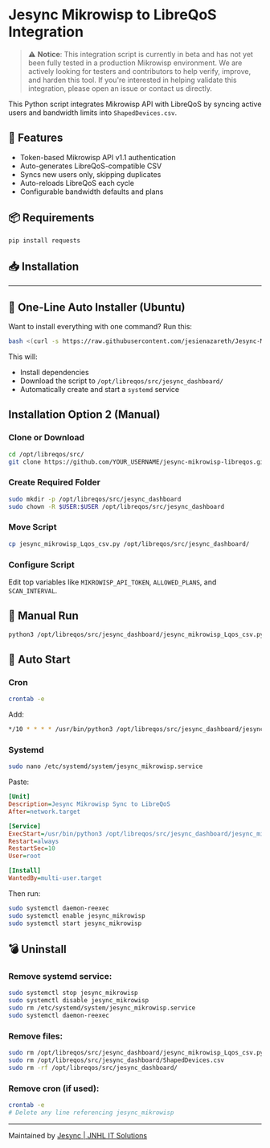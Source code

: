 # Jesync Mikrowisp to LibreQoS Integration
> ⚠️ **Notice**: This integration script is currently in beta and has not yet been fully tested in a production Mikrowisp environment. We are actively looking for testers and contributors to help verify, improve, and harden this tool. If you're interested in helping validate this integration, please open an issue or contact us directly.

This Python script integrates Mikrowisp API with LibreQoS by syncing active users and bandwidth limits into `ShapedDevices.csv`.

## 🚀 Features
- Token-based Mikrowisp API v1.1 authentication
- Auto-generates LibreQoS-compatible CSV
- Syncs new users only, skipping duplicates
- Auto-reloads LibreQoS each cycle
- Configurable bandwidth defaults and plans

## 📦 Requirements
```bash
pip install requests
```

## 📥 Installation

---

## 🧪 One-Line Auto Installer (Ubuntu)

Want to install everything with one command? Run this:

```bash
bash <(curl -s https://raw.githubusercontent.com/jesienazareth/Jesync-Mikrowisp-Lqos-Integration/main/install.sh)
```

This will:
- Install dependencies
- Download the script to `/opt/libreqos/src/jesync_dashboard/`
- Automatically create and start a `systemd` service


## Installation Option 2 (Manual)

### Clone or Download
```bash
cd /opt/libreqos/src/
git clone https://github.com/YOUR_USERNAME/jesync-mikrowisp-libreqos.git
```

### Create Required Folder
```bash
sudo mkdir -p /opt/libreqos/src/jesync_dashboard
sudo chown -R $USER:$USER /opt/libreqos/src/jesync_dashboard
```

### Move Script
```bash
cp jesync_mikrowisp_Lqos_csv.py /opt/libreqos/src/jesync_dashboard/
```

### Configure Script
Edit top variables like `MIKROWISP_API_TOKEN`, `ALLOWED_PLANS`, and `SCAN_INTERVAL`.

## 🧪 Manual Run
```bash
python3 /opt/libreqos/src/jesync_dashboard/jesync_mikrowisp_Lqos_csv.py
```

## 🔁 Auto Start

### Cron
```bash
crontab -e
```
Add:
```bash
*/10 * * * * /usr/bin/python3 /opt/libreqos/src/jesync_dashboard/jesync_mikrowisp_Lqos_csv.py >> /var/log/jesync_mikrowisp.log 2>&1
```

### Systemd
```bash
sudo nano /etc/systemd/system/jesync_mikrowisp.service
```

Paste:
```ini
[Unit]
Description=Jesync Mikrowisp Sync to LibreQoS
After=network.target

[Service]
ExecStart=/usr/bin/python3 /opt/libreqos/src/jesync_dashboard/jesync_mikrowisp_Lqos_csv.py
Restart=always
RestartSec=10
User=root

[Install]
WantedBy=multi-user.target
```

Then run:
```bash
sudo systemctl daemon-reexec
sudo systemctl enable jesync_mikrowisp
sudo systemctl start jesync_mikrowisp
```

## 💣 Uninstall

### Remove systemd service:
```bash
sudo systemctl stop jesync_mikrowisp
sudo systemctl disable jesync_mikrowisp
sudo rm /etc/systemd/system/jesync_mikrowisp.service
sudo systemctl daemon-reexec
```

### Remove files:
```bash
sudo rm /opt/libreqos/src/jesync_dashboard/jesync_mikrowisp_Lqos_csv.py
sudo rm /opt/libreqos/src/jesync_dashboard/ShapedDevices.csv
sudo rm -rf /opt/libreqos/src/jesync_dashboard/
```

### Remove cron (if used):
```bash
crontab -e
# Delete any line referencing jesync_mikrowisp
```

---

Maintained by [Jesync | JNHL IT Solutions](https://jesync.com)
